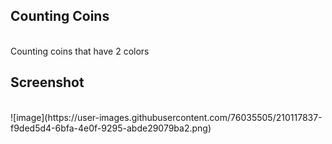 ## Counting Coins
<br>
Counting coins that have 2 colors

## Screenshot
<br>
![image](https://user-images.githubusercontent.com/76035505/210117837-f9ded5d4-6bfa-4e0f-9295-abde29079ba2.png)
